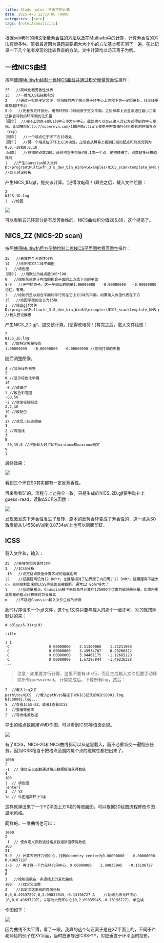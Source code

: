 ```yaml
---
title: Study notes：芳香性的计算
date: 2025-4-6 12:00:00 +0800
categories: [note]
tags: [note,Aromaticity]   
---
```

根据sob老师的博文[衡量芳香性的方法以及在Multiwfn中的计算](http://sobereva.com/176)，计算芳香性的方法有很多种。笔者最近因为课题需要把大大小小的方法基本都实测了一遍，在此记录一下几个笔者发现的比较靠谱的方法。文中计算均以芴正离子为例。

## 一维NICS曲线
按照[使用Multiwfn绘制一维NICS曲线并通过积分衡量芳香性](http://sobereva.com/681)操作：
```
25   //离域化和芳香性分析
13   //一维NICS扫描和积分
2    //通过一批原子定义环，将扫描的两个端点置于环中心上方和下方一定距离处，且连线垂直穿越环中心
5-9   //先看五元环部分。用芴环的5-9号碳原子定义平面。之后屏幕上会显示通过最小二乘法拟合得到的环平面的法矢量
[回车]  //用环上的原子的几何中心作为环中心。此处也可以自己输入其它方式得到的中心坐标，比如按照http://sobereva.com/108用Multiwfn做电子密度拓扑分析得到的环临界点（rcp）
[回车]   //一个端点位于环下方10埃处
[回车]   //另一个端点位于环上方10埃处。之后会从屏幕上看到扫描的起点和终点分别为0,0,-10和0,0,10
[回车]   //扫描的点数200。此例相当于每隔约0.1埃一个点，足够精细了。点数越多计算越耗时
1   //产生Gaussian输入文件
D:\program\Multiwfn_3.8_dev_bin_Win64\examples\NICS_scan\template_NMR.gjf   //载入预设模板
```
产生NICS_1D.gjf，提交该计算。(记得改电荷！)算完之后，载入文件绘图：
```
2
NICS_1D.log
1  //绘图
```

![](https://pub-ec46b9a843f44891acf04d27fddf97e0.r2.dev/2025/04/NICS_1D.png)

可以看到五元环部分是有反芳香性的。NICS曲线积分值285.89，这个挺高了。

## NICS_ZZ (NICS-2D scan)
按照[使用Multiwfn巨方便地绘制二维NICS平面图考察芳香性](http://sobereva.com/682)操作：
```
25   //离域性与芳香性分析
14   //绘制NICS二维平面图
1   //填色图
[回车]  //用默认的格点数100*100
8   //绘制某些原子构成的拟合平面的上方或下方的平面
5-9   //环中的原子。这一步输出的向量1.00000000   -0.00000000   -0.00000000记住，有用。
1   //绘制的是与拟合平面相平行而在它上方1埃的平面。如果输入负值代表在下方
15   //绘图平面的边长为15埃
1  //输出gjf文件
D:\program\Multiwfn_3.8_dev_bin_Win64\examples\NICS_scan\template_NMR.gjf //载入预设模板
```
产生NICS_2D.gjf，提交该计算。(记得改电荷！)算完之后，载入文件绘图：
```
2
NICS_2D.log
0  //取特定矢量投影
1.00000000   -0.00000000   -0.00000000 //刚刚打印的矢量
```
随后调整图像。
```
4 //显示绿色标签
2
8 //显示棕色化学键
14
-8 //改单位
1 //改色彩范围
-50,50
-2 //改坐标轴刻度
2,2,10
19 //改配色
8
17 //改显示标签阈值
3
2 //等值线
3
8
-20,15,6 //根据载入时打印的minimum和maximum确定
y
1
```
最终效果：

![](https://pub-ec46b9a843f44891acf04d27fddf97e0.r2.dev/2025/04/dislin.png)

看到三个环在S0其实都有一定反芳香性。

再来看看S1的。流程与上述完全一致，只是生成的NICS_2D.gjf要手动补上guess=read，读取ΔSCF波函数：

![](https://pub-ec46b9a843f44891acf04d27fddf97e0.r2.dev/2025/04/S1-NICS.png)

发现激发态下芳香性发生了反转，原本的反芳香环变成了芳香性的，这一点从S0激发能从1.4558eV减到0.8734eV上也可以侧面印证。

## ICSS
载入文件和，输入：
```
25  //离域性和芳香性分析
3   //ICSS分析
-10   //设定格点数据计算区域的延展距离
12    //延展距离设为12 Bohr，也就是相对于边界原子向四周扩12 Bohr。延展距离不能太小，否则绘制出来的ICSS等值面会被截断。通常12 Bohr够大了
1     //低质量格点。Gaussian接下来将总共计算约125000个位置的磁屏蔽张量。如果用更高质量的格点计算耗时将会很高
n    //不跳过Gaussian输入文件生成的步骤
```
此时程序请求一个gjf文件，这个gjf文件只要与载入的那个一致即可，别的就按照默认的来：
```
# b3lyp/6-31+g(d)

title

1 1
 C                  0.00000000    2.51309068    1.23211960
 C                  0.00000000    3.45934787    0.20266322
 C                  0.00000000    3.04461175   -1.12685120
 C                  0.00000000    1.67397844   -1.49236328
...

```
> 注意：如果要并行计算，这里不要有chk行，而且生成输入文件后要手动移除所有guess=read。
计算完成后，下载所有log，然后：
```
2  //载入log文件
path\to\NICS  //载入path\to路径下以NICS起头的NICS0001.log、NICS0002.log...
5  //查看ICSS-ZZ，或者1查看ICSS
1  //查看等值面
2  //导出格点数据
```
导出的格点数据用VMD作图，可以看到ICSS等值面全貌。

![](https://pub-ec46b9a843f44891acf04d27fddf97e0.r2.dev/2025/04/view1_trimmed.png)

有了ICSS，NICS-2D和NICS曲线都可以从这里载入，而不必重新交一遍相应任务，因为ICSS相当于把格点范围内每个点的磁属性都扫出来了。
```
1000
2
-1  // 使自定义函数通过格点数据插值获得数值
4
100
1  // 填色图
[enter]
3  // YZ
1a // 作图距离环上1埃
```
这样就弹出来了一个YZ平面上方1埃的等值面图，可以根据2D绘图流程修改作图显示风格。

同样的，一维曲线也可以：
```
1000
2
-1  // 使自定义函数通过格点数据插值获得数值
100
21
5-9  // 计算五元环几何中心，找到Geometry center为0.00000000    0.00000000    0.49697297
1-6  // 再计算一下六元环几何中心，0.00000000    2.09835945   -0.13196727 
q
0
3   //绘制函数在一条直线上的变化曲线
100   //自定义函数
2    //自定义这条线的两端坐标
0,0,0.49697297,0,2.09835945,-0.13196727 A    //始端为五元环中心(0,0,0.49697297），末端为六元环中心(0,2.09835945,-0.13196727)，单位埃
```

作图如下：

![](https://pub-ec46b9a843f44891acf04d27fddf97e0.r2.dev/2025/04/1Dscan.png)

因为曲线不太平滑，看了一眼，我算的这个芴正离子是在XZ平面上的，不同于卢老师给的例子在XY平面，当时应该导出ICSS-YY，对应垂直于环平面的投影。